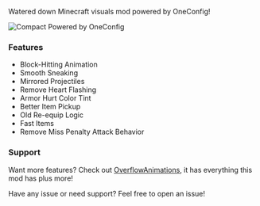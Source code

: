 Watered down Minecraft visuals mod powered by OneConfig!

![Compact Powered by OneConfig](https://polyfrost.org/img/compact_vector.svg)

### Features

- Block-Hitting Animation
- Smooth Sneaking
- Mirrored Projectiles
- Remove Heart Flashing
- Armor Hurt Color Tint
- Better Item Pickup
- Old Re-equip Logic
- Fast Items
- Remove Miss Penalty Attack Behavior


### Support

Want more features? Check out [OverflowAnimations](https://github.com/Polyfrost/OverflowAnimationsV2), it has everything this mod has plus more!

Have any issue or need support? Feel free to open an issue!
